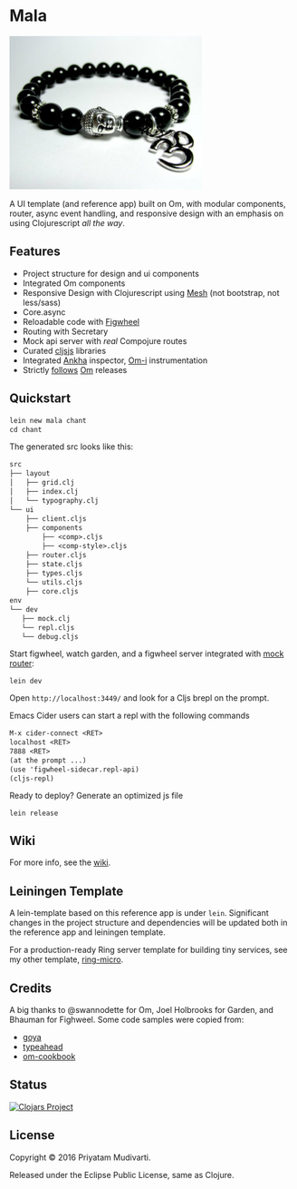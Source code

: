 Mala
=====

![](resources/public/img/mala-cljs.jpg)

A UI template (and reference app) built on Om, with modular components, router,
async event handling, and responsive design with an emphasis on using Clojurescript
_all the way_.

## Features

- Project structure for design and ui components
- Integrated Om components
- Responsive Design with Clojurescript using [Mesh](https://github.com/facjure/mesh) (not bootstrap, not less/sass)
- Core.async
- Reloadable code with [Figwheel](https://github.com/bhauman/lein-figwheel#writing-reloadable-code)
- Routing with Secretary
- Mock api server with _real_ Compojure routes
- Curated [cljsjs](http://cljsjs.github.io) libraries
- Integrated [Ankha](https://github.com/noprompt/ankha) inspector, [Om-i](https://github.com/PrecursorApp/om-i) instrumentation
- Strictly [follows](http://swannodette.github.io/2014/12/22/waitin/) [Om](https://github.com/omcljs/om/blob/master/CHANGES.md) releases

## Quickstart

    lein new mala chant
    cd chant

The generated src looks like this:

	src
	├── layout
	│   ├── grid.clj
	│   ├── index.clj
	│   └── typography.clj
	└── ui
        ├── client.cljs
		├── components
		    ├── <comp>.cljs
			├── <comp-style>.cljs
		├── router.cljs
		├── state.cljs
		├── types.cljs
		└── utils.cljs
     	├── core.cljs
	env
	└── dev
       ├── mock.clj
       └── repl.cljs
	   └── debug.cljs

Start figwheel, watch garden, and a figwheel server integrated with
[mock router](https://github.com/priyatam/mala/blob/master/env/dev/mock.clj):

    lein dev

Open `http://localhost:3449/` and look for a Cljs brepl on the prompt.

Emacs Cider users can start a repl with the following commands

	M-x cider-connect <RET>
	localhost <RET>
	7888 <RET>
    (at the prompt ...)
	(use 'figwheel-sidecar.repl-api)
	(cljs-repl)

Ready to deploy? Generate an optimized js file

    lein release

## Wiki

For more info, see the [wiki](https://github.com/priyatam/mala/wiki).

## Leiningen Template

A lein-template based on this reference app is under `lein`. Significant changes
in the project structure and dependencies will be updated both in the reference
app and leiningen template.

For a production-ready Ring server template for building tiny services, see my other
template, [ring-micro](https://github.com/priyatam/ring-micro).

## Credits

A big thanks to @swannodette for Om, Joel Holbrooks for Garden, and Bhauman for
Fighweel. Some code samples were copied from:

- [goya](https://github.com/jackschaedler/goya)
- [typeahead](https://github.com/omcljs/om/blob/master/examples/typeahead/src/core.cljs)
- [om-cookbook](https://github.com/omcljs/om-cookbook)

## Status

[![Clojars Project](http://clojars.org/mala/lein-template/latest-version.svg)](http://clojars.org/mala/lein-template)

## License

Copyright © 2016 Priyatam Mudivarti.

Released under the Eclipse Public License, same as Clojure.
